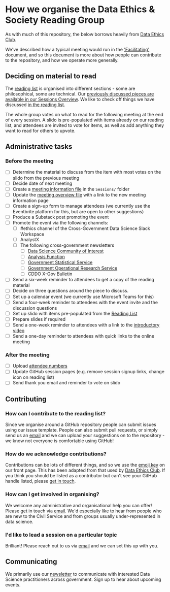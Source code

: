 # How we organise the Data Ethics & Society Reading Group

As with much of this repository, the below borrows heavily from [Data Ethics Club](https://github.com/very-good-science/data-ethics-club).

We've described how a typical meeting would run in the ['Facilitating'](./facilitating.md) document, and so this document is more about how people can contribute to the repository, and how we operate more generally.

## Deciding on material to read

The [reading list](./../READING-LIST.md) is organised into different sections - some are philosophical, some are technical. Our [previously discussed pieces are available in our Sessions Overview](./../SESSIONS.md). We like to check off things we have discussed [in the reading list](./../READING-LIST.md).  

The whole group votes on what to read for the following meeting at the end of every session. A slido is pre-populated with items already on our reading list, and attendees are invited to vote for items, as well as add anything they want to read for others to upvote.

## Administrative tasks

### Before the meeting

- [ ] Determine the material to discuss from the item with most votes on the slido from the previous meeting
- [ ] Decide date of next meeting
- [ ] Create a [meeting information file](./../Sessions/session-template.md) in the `Sessions/` folder
- [ ] Update the [meeting overview file](./../SESSIONS.md) with a link to the new meeting information page
- [ ] Create a sign-up form to manage attendees (we currently use the Eventbrite platform for this, but are open to other suggestions)
- [ ] Produce a Substack post promoting the event
- [ ] Promote the event via the following channels:
  - [ ] #ethics channel of the Cross-Government Data Science Slack Workspace
  - [ ] AnalystX
  - [ ] The following cross-government newsletters
    - [ ] [Data Science Community of Interest](https://datasciencecampus.ons.gov.uk/capability/cross-government-and-public-sector-data-science-community/)
    - [ ] [Analysis Function](https://analysisfunction.civilservice.gov.uk/newsletter/)
    - [ ] [Government Statistical Service](https://analysisfunction.civilservice.gov.uk/government-statistical-service-and-statistician-group/get-involved/subscribe-to-the-government-statistical-service-gss-newsletter/)
    - [ ] [Government Operational Research Service](http://www.operational-research.gov.uk/recruitment/)
    - [ ] CDDO X-Gov Bulletin
- [ ] Send a six-week reminder to attendees to get a copy of the reading material
- [ ] Decide on three questions around the piece to discuss.
- [ ] Set up a calendar event (we currently use Microsoft Teams for this)
- [ ] Send a four-week reminder to attendees with the event invite and the discussion questions
- [ ] Set up slido with items pre-populated from the [Reading List](./../READING-LIST.md)
- [ ] Prepare slides if required
- [ ] Send a one-week reminder to attendees with a link to the [introductory video](https://www.youtube.com/watch?v=nuWOeRx26iw)
- [ ] Send a one-day reminder to attendees with quick links to the online meeting  

### After the meeting

- [ ] Upload [attendee numbers](./../Sessions/attendance.csv)
- [ ] Update GitHub session pages (e.g. remove session signup links, change icon on reading list)
- [ ] Send thank you email and reminder to vote on slido

## Contributing

### How can I contribute to the reading list?

Since we organise around a GitHub repository people can submit issues using our issue template. People can also submit pull requests, or simply send us an [email](mailto:xgov-data-ethics@proton.me) and we can upload your suggestions on to the repository - we know not everyone is comfortable using GitHub!

### How do we acknowledge contributions?

Contributions can be lots of different things, and so we use the [emoji key](#all-contributors-emoji-key) on our front page. This has been adapted from that used by [Data Ethics Club](https://github.com/very-good-science/data-ethics-club). If you think you should be listed as a contributor but can't see your GitHub handle listed, please [get in touch](mailto:xgov-data-ethics@proton.me).

### How can I get involved in organising?

We welcome any administrative and organisational help you can offer! Please get in touch via [email](xgov-data-ethics@proton.me). We'd especially like to hear from people who are new to the Civil Service and from groups usually under-represented in data science.

### I'd like to lead a session on a particular topic

Brilliant! Please reach out to us via [email](xgov-data-ethics@proton.me) and we can set this up with you.

## Communicating

We primarily use our [newsletter](https://xgovdataethics.substack.com/) to communicate with interested Data Science practitioners across government. Sign up to hear about upcoming events.

